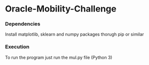 # Oracle-Mobility-Challenge

### Dependencies

Install matplotlib, sklearn and numpy packages thorugh pip or similar

### Execution

To run the program just run the mul.py file (Python 3)
